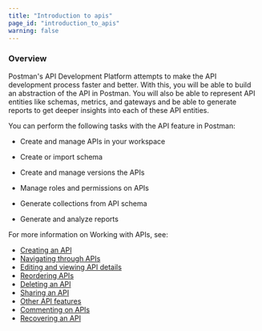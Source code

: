 ```yaml
---
title: "Introduction to apis"
page_id: "introduction_to_apis"
warning: false
---
```



### Overview

Postman's API Development Platform attempts to make the API development process faster and better. With this, you will be able to build an abstraction of the API in Postman. You will also be able to represent API entities like schemas, metrics, and gateways and be able to generate reports to get deeper insights into each of these API entities. 

You can perform the following tasks with the API feature in Postman:

* Create and manage APIs in your workspace

* Create or import schema

* Create and manage versions the APIs

* Manage roles and permissions on APIs

* Generate collections from API schema

* Generate and analyze reports

For more information on Working with APIs, see:

* [Creating an API](/docs/v6/postman/working_with_apis/managing_apis)
* [Navigating through APIs](/docs/v6/postman/)
* [Editing and viewing API details](/docs/v6/postman/)
* [Reordering APIs](/docs/v6/postman/)
* [Deleting an API](/docs/v6/postman/)
* [Sharing an API](/docs/v6/postman/) 
* [Other API features](/docs/v6/postman/)
* [Commenting on APIs](/docs/v6/postman/)
* [Recovering an API](/docs/v6/postman/)
